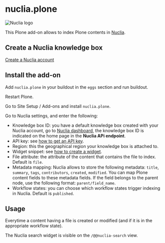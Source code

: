 # nuclia.plone

![Nuclia logo](https://nuclia.cloud/assets/logos/logo_text.svg)

This Plone add-on allows to index Plone contents in [Nuclia](https://nuclia.com/).

## Create a Nuclia knowledge box

[Create a Nuclia account](https://docs.nuclia.dev/docs/quick-start/create)

## Install the add-on

Add `nuclia.plone` in your buildout in the `eggs` section and run buildout.

Restart Plone.

Go to Site Setup / Add-ons and install `nuclia.plone`.

Go to Nuclia settings, and enter the following:

- Knowledge box ID: you have a default knowledge box created with your Nuclia account, go to [Nuclia dashboard](https://nuclia.cloud/), the knowledge box ID is indicated on the home page in the **Nuclia APi endpoint**.
- API key: see [how to get an API key](https://docs.nuclia.dev/docs/guides/getting-started/quick-start/push#get-an-api-key).
- Region: this the geographical region your knowledge box is attached to.
- Widget snippet: see [how to create a widget](https://docs.nuclia.dev/docs/guides/getting-started/quick-start/search#add-a-search-widget-to-your-website).
- File attribute: the attribute of the content that contains the file to index. Default is `file`.
- Metadata mapping: Nuclia allows to store the following metadata: `title`, `summary`, `tags`, `contributors`, `created`, `modified`. You can map Plone content fields to these metadata fields. If the field belongs to the parent node, use the following format: `parent/field_name`.
- Workflow states: you can choose which workflow states trigger indexing in Nuclia. Default is `published`.

## Usage

Everytime a content having a file is created or modified (and if it is in the appropriate workflow state).

The Nuclia search widget is visible on the `/@@nuclia-search` view.
